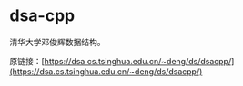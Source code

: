 # dsa-cpp

清华大学邓俊辉数据结构。

原链接：[https://dsa.cs.tsinghua.edu.cn/~deng/ds/dsacpp/](https://dsa.cs.tsinghua.edu.cn/~deng/ds/dsacpp/)

